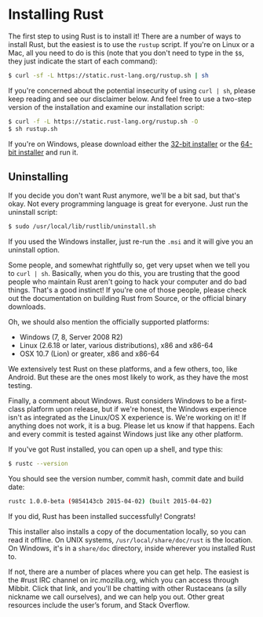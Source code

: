 # Installing Rust

The first step to using Rust is to install it! There are a number of ways to install Rust, but the easiest is to use the `rustup` script. If you're on Linux or a Mac, all you need to do is this (note that you don't need to type in the `$`s, they just indicate the start of each command):


```sh
$ curl -sf -L https://static.rust-lang.org/rustup.sh | sh
```


If you're concerned about the potential insecurity of using `curl | sh`, please keep reading and see our disclaimer below. And feel free to use a two-step version of the installation and examine our installation script:


```sh
$ curl -f -L https://static.rust-lang.org/rustup.sh -O
$ sh rustup.sh
```

If you're on Windows, please download either the [32-bit installer](https://static.rust-lang.org/dist/rust-1.0.0-beta-i686-pc-windows-gnu.msi) or the [64-bit installer](https://static.rust-lang.org/dist/rust-1.0.0-beta-x86_64-pc-windows-gnu.msi) and run it.

## Uninstalling

If you decide you don't want Rust anymore, we'll be a bit sad, but that's okay. Not every programming language is great for everyone. Just run the uninstall script:


```sh
$ sudo /usr/local/lib/rustlib/uninstall.sh
```

If you used the Windows installer, just re-run the `.msi` and it will give you an uninstall option.

Some people, and somewhat rightfully so, get very upset when we tell you to `curl | sh`. Basically, when you do this, you are trusting that the good people who maintain Rust aren't going to hack your computer and do bad things. That's a good instinct! If you're one of those people, please check out the documentation on building Rust from Source, or the official binary downloads.


Oh, we should also mention the officially supported platforms:

* Windows (7, 8, Server 2008 R2)
* Linux (2.6.18 or later, various distributions), x86 and x86-64
* OSX 10.7 (Lion) or greater, x86 and x86-64

We extensively test Rust on these platforms, and a few others, too, like Android. But these are the ones most likely to work, as they have the most testing.

Finally, a comment about Windows. Rust considers Windows to be a first-class platform upon release, but if we're honest, the Windows experience isn't as integrated as the Linux/OS X experience is. We're working on it! If anything does not work, it is a bug. Please let us know if that happens. Each and every commit is tested against Windows just like any other platform.

If you've got Rust installed, you can open up a shell, and type this:


```sh
$ rustc --version
```

You should see the version number, commit hash, commit date and build date:

```sh
rustc 1.0.0-beta (9854143cb 2015-04-02) (built 2015-04-02)
```

If you did, Rust has been installed successfully! Congrats!

This installer also installs a copy of the documentation locally, so you can read it offline. On UNIX systems, `/usr/local/share/doc/rust` is the location. On Windows, it's in a `share/doc` directory, inside wherever you installed Rust to.

If not, there are a number of places where you can get help. The easiest is the #rust IRC channel on irc.mozilla.org, which you can access through Mibbit. Click that link, and you'll be chatting with other Rustaceans (a silly nickname we call ourselves), and we can help you out. Other great resources include the user’s forum, and Stack Overflow.





